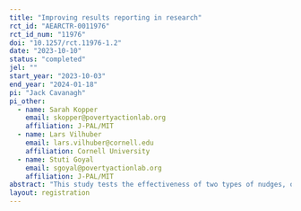 ```yaml
---
title: "Improving results reporting in research"
rct_id: "AEARCTR-0011976"
rct_id_num: "11976"
doi: "10.1257/rct.11976-1.2"
date: "2023-10-10"
status: "completed"
jel: ""
start_year: "2023-10-03"
end_year: "2024-01-18"
pi: "Jack Cavanagh"
pi_other:
  - name: Sarah Kopper
    email: skopper@povertyactionlab.org
    affiliation: J-PAL/MIT
  - name: Lars Vilhuber
    email: lars.vilhuber@cornell.edu
    affiliation: Cornell University
  - name: Stuti Goyal
    email: sgoyal@povertyactionlab.org
    affiliation: J-PAL/MIT
abstract: "This study tests the effectiveness of two types of nudges, one involving increased salience of missing information and the other involving incentives, at improving the reporting of research results. More information can be found in the attached PAP and (currently embargoed) intervention and experimental details fields."
layout: registration
---
```


